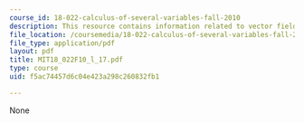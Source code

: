 ```yaml
---
course_id: 18-022-calculus-of-several-variables-fall-2010
description: This resource contains information related to vector fields.
file_location: /coursemedia/18-022-calculus-of-several-variables-fall-2010/f5ac74457d6c04e423a298c260832fb1_MIT18_022F10_l_17.pdf
file_type: application/pdf
layout: pdf
title: MIT18_022F10_l_17.pdf
type: course
uid: f5ac74457d6c04e423a298c260832fb1

---
```

None